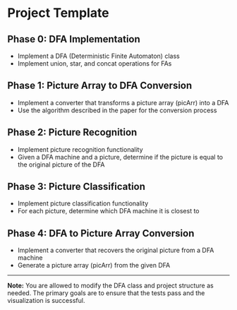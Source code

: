 # Project Template

## Phase 0: DFA Implementation

- Implement a DFA (Deterministic Finite Automaton) class
- Implement union, star, and concat operations for FAs

## Phase 1: Picture Array to DFA Conversion

- Implement a converter that transforms a picture array (picArr) into a DFA
- Use the algorithm described in the paper for the conversion process

## Phase 2: Picture Recognition

- Implement picture recognition functionality
- Given a DFA machine and a picture, determine if the picture is equal to the original picture of the DFA

## Phase 3: Picture Classification

- Implement picture classification functionality
- For each picture, determine which DFA machine it is closest to

## Phase 4: DFA to Picture Array Conversion

- Implement a converter that recovers the original picture from a DFA machine
- Generate a picture array (picArr) from the given DFA

---

**Note:** You are allowed to modify the DFA class and project structure as needed. The primary goals are to ensure that the tests pass and the visualization is successful.